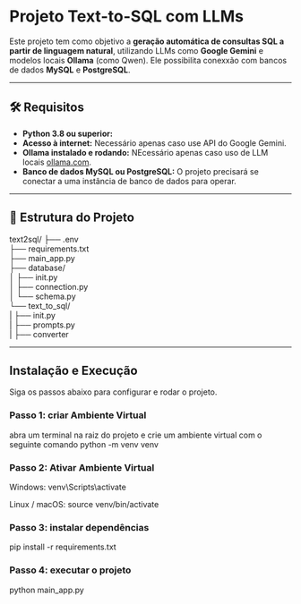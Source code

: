 # Projeto Text-to-SQL com LLMs

Este projeto tem como objetivo a **geração automática de consultas SQL a partir de linguagem natural**, utilizando LLMs como **Google Gemini** e modelos locais **Ollama** (como Qwen). 
Ele possibilita conexxão com bancos de dados **MySQL** e **PostgreSQL**.

---

## 🛠️ Requisitos


* **Python 3.8 ou superior:** 
* **Acesso à internet:** Necessário apenas caso use API do Google Gemini.
* **Ollama instalado e rodando:** NEcessário apenas caso uso de LLM locais [ollama.com](https://ollama.com/).
* **Banco de dados MySQL ou PostgreSQL:** O projeto precisará se conectar a uma instância de banco de dados para operar.

---

## 📂 Estrutura do Projeto
text2sql/
├── .env                          
├── requirements.txt               
├── main_app.py                    
├── database/                      
│   ├── init.py               
│   ├── connection.py              
│   └── schema.py                  
└── text_to_sql/                   
|   ├── init.py               
|   ├── prompts.py                
|   ├── converter

---

## Instalação e Execução

Siga os passos abaixo para configurar e rodar o projeto.

### Passo 1: criar Ambiente Virtual

abra um terminal na raiz do projeto e crie um ambiente virtual com o seguinte comando
python -m venv venv

### Passo 2: Ativar Ambiente Virtual 

Windows: venv\Scripts\activate

Linux / macOS: source venv/bin/activate

### Passo 3: instalar dependências 

pip install -r requirements.txt

### Passo 4: executar o projeto

python main_app.py